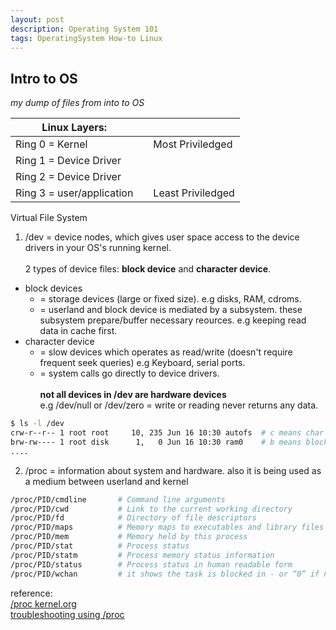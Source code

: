 ```yaml
---
layout: post
description: Operating System 101
tags: OperatingSystem How-to Linux
---
```


## Intro to OS
*my dump of files from into to OS*

|Linux Layers:             | |                                               |
|--------------------------|-|-----------------------------------------------|
|Ring 0 = Kernel           | |                    Most Priviledged           |
|Ring 1 = Device Driver    | |                                               |
|Ring 2 = Device Driver    | |                                               |
|Ring 3 = user/application | |                    Least Priviledged          |


Virtual File System
1. /dev = device nodes, which gives user space access to the device drivers in your OS's running kernel.<br><br>
2 types of device files: **block device** and **character device**.
* block devices 
  +  = storage devices (large or fixed size). e.g disks, RAM, cdroms.<br>
  + = userland and block device is mediated by a subsystem. these subsystem prepare/buffer necessary reources. e.g keeping read data in cache first.<br>
* character device 
  + = slow devices which operates as read/write (doesn't require frequent seek queries) e.g Keyboard, serial ports.
  + = system calls go directly to device drivers. <br><br>
**not all devices in /dev are hardware devices**<br>
e.g /dev/null or /dev/zero = write or reading never returns any data.

```bash
$ ls -l /dev
crw-r--r-- 1 root root     10, 235 Jun 16 10:30 autofs  # c means char device ; 10 is major and 235 is minor
brw-rw---- 1 root disk      1,   0 Jun 16 10:30 ram0    # b means block device ; 1 is major and 0 is minor
....
```

  
 2. /proc = information about system and hardware. also it is being used as a medium between userland and kernel
```bash
/proc/PID/cmdline       # Command line arguments
/proc/PID/cwd           # Link to the current working directory
/proc/PID/fd            # Directory of file descriptors
/proc/PID/maps          # Memory maps to executables and library files
/proc/PID/mem           # Memory held by this process
/proc/PID/stat          # Process status
/proc/PID/statm	        # Process memory status information
/proc/PID/status        # Process status in human readable form
/proc/PID/wchan         # it shows the task is blocked in - or “0” if not blocked
```
reference: <br>
[/proc kernel.org](https://www.kernel.org/doc/html/latest/filesystems/proc.html) <br>
[troubleshooting using /proc](https://tanelpoder.com/2013/02/21/peeking-into-linux-kernel-land-using-proc-filesystem-for-quickndirty-troubleshooting/)
           



              
